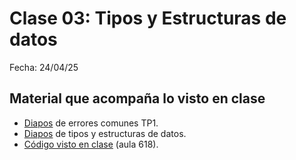 # Clase 03: Tipos y Estructuras de datos

Fecha: 24/04/25

## Material que acompaña lo visto en clase

* [Diapos](https://docs.google.com/presentation/d/1nKnXXoc1rRftu4cQdNhu2twYe_58NjEs4_zDdi1C7dw/edit?usp=sharing) de errores comunes TP1.
* [Diapos](https://docs.google.com/presentation/d/1U7QEEHtV0qNzdW2IA0mLjXM9pSASDVzIGlQWb3lbnxE/edit?usp=sharing) de tipos y estructuras de datos.
* [Código visto en clase](https://github.com/pdepjm/2025-f-jovits) (aula 618).
